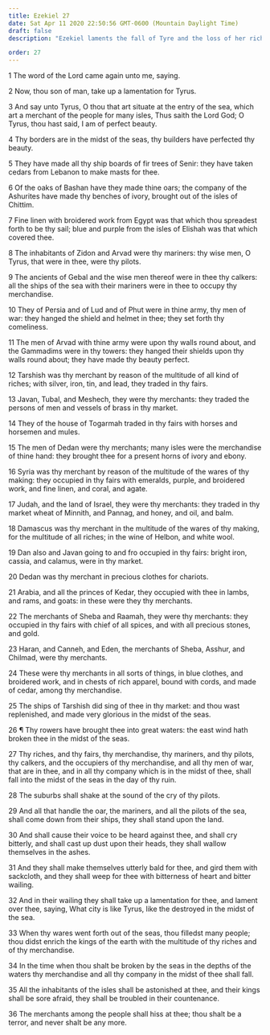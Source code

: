 ```yaml
---
title: Ezekiel 27
date: Sat Apr 11 2020 22:50:56 GMT-0600 (Mountain Daylight Time)
draft: false
description: "Ezekiel laments the fall of Tyre and the loss of her riches and commerce."

order: 27
---
```

    
1 The word of the Lord came again unto me, saying.

2 Now, thou son of man, take up a lamentation for Tyrus.

3 And say unto Tyrus, O thou that art situate at the entry of the sea, which art a merchant of the people for many isles, Thus saith the Lord God; O Tyrus, thou hast said, I am of perfect beauty.

4 Thy borders are in the midst of the seas, thy builders have perfected thy beauty.

5 They have made all thy ship boards of fir trees of Senir: they have taken cedars from Lebanon to make masts for thee.

6 Of the oaks of Bashan have they made thine oars; the company of the Ashurites have made thy benches of ivory, brought out of the isles of Chittim.

7 Fine linen with broidered work from Egypt was that which thou spreadest forth to be thy sail; blue and purple from the isles of Elishah was that which covered thee.

8 The inhabitants of Zidon and Arvad were thy mariners: thy wise men, O Tyrus, that were in thee, were thy pilots.

9 The ancients of Gebal and the wise men thereof were in thee thy calkers: all the ships of the sea with their mariners were in thee to occupy thy merchandise.

10 They of Persia and of Lud and of Phut were in thine army, thy men of war: they hanged the shield and helmet in thee; they set forth thy comeliness.

11 The men of Arvad with thine army were upon thy walls round about, and the Gammadims were in thy towers: they hanged their shields upon thy walls round about; they have made thy beauty perfect.

12 Tarshish was thy merchant by reason of the multitude of all kind of riches; with silver, iron, tin, and lead, they traded in thy fairs.

13 Javan, Tubal, and Meshech, they were thy merchants: they traded the persons of men and vessels of brass in thy market.

14 They of the house of Togarmah traded in thy fairs with horses and horsemen and mules.

15 The men of Dedan were thy merchants; many isles were the merchandise of thine hand: they brought thee for a present horns of ivory and ebony.

16 Syria was thy merchant by reason of the multitude of the wares of thy making: they occupied in thy fairs with emeralds, purple, and broidered work, and fine linen, and coral, and agate.

17 Judah, and the land of Israel, they were thy merchants: they traded in thy market wheat of Minnith, and Pannag, and honey, and oil, and balm.

18 Damascus was thy merchant in the multitude of the wares of thy making, for the multitude of all riches; in the wine of Helbon, and white wool.

19 Dan also and Javan going to and fro occupied in thy fairs: bright iron, cassia, and calamus, were in thy market.

20 Dedan was thy merchant in precious clothes for chariots.

21 Arabia, and all the princes of Kedar, they occupied with thee in lambs, and rams, and goats: in these were they thy merchants.

22 The merchants of Sheba and Raamah, they were thy merchants: they occupied in thy fairs with chief of all spices, and with all precious stones, and gold.

23 Haran, and Canneh, and Eden, the merchants of Sheba, Asshur, and Chilmad, were thy merchants.

24 These were thy merchants in all sorts of things, in blue clothes, and broidered work, and in chests of rich apparel, bound with cords, and made of cedar, among thy merchandise.

25 The ships of Tarshish did sing of thee in thy market: and thou wast replenished, and made very glorious in the midst of the seas.

26 ¶ Thy rowers have brought thee into great waters: the east wind hath broken thee in the midst of the seas.

27 Thy riches, and thy fairs, thy merchandise, thy mariners, and thy pilots, thy calkers, and the occupiers of thy merchandise, and all thy men of war, that are in thee, and in all thy company which is in the midst of thee, shall fall into the midst of the seas in the day of thy ruin.

28 The suburbs shall shake at the sound of the cry of thy pilots.

29 And all that handle the oar, the mariners, and all the pilots of the sea, shall come down from their ships, they shall stand upon the land.

30 And shall cause their voice to be heard against thee, and shall cry bitterly, and shall cast up dust upon their heads, they shall wallow themselves in the ashes.

31 And they shall make themselves utterly bald for thee, and gird them with sackcloth, and they shall weep for thee with bitterness of heart and bitter wailing.

32 And in their wailing they shall take up a lamentation for thee, and lament over thee, saying, What city is like Tyrus, like the destroyed in the midst of the sea.

33 When thy wares went forth out of the seas, thou filledst many people; thou didst enrich the kings of the earth with the multitude of thy riches and of thy merchandise.

34 In the time when thou shalt be broken by the seas in the depths of the waters thy merchandise and all thy company in the midst of thee shall fall.

35 All the inhabitants of the isles shall be astonished at thee, and their kings shall be sore afraid, they shall be troubled in their countenance.

36 The merchants among the people shall hiss at thee; thou shalt be a terror, and never shalt be any more.
